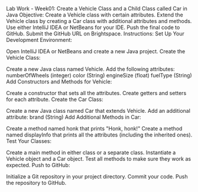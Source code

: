Lab Work - Week01: Create a Vehicle Class and a Child Class called Car in Java
Objective:
Create a Vehicle class with certain attributes.
Extend the Vehicle class by creating a Car class with additional attributes and methods.
Use either IntelliJ IDEA or NetBeans for your IDE.
Push the final code to GitHub.
Submit the GitHub URL on Brightspace.
Instructions:
Set Up Your Development Environment:

Open IntelliJ IDEA or NetBeans and create a new Java project.
Create the Vehicle Class:

Create a new Java class named Vehicle.
Add the following attributes:
numberOfWheels (integer)
color (String)
engineSize (float)
fuelType (String)
Add Constructors and Methods for Vehicle:

Create a constructor that sets all the attributes.
Create getters and setters for each attribute.
Create the Car Class:

Create a new Java class named Car that extends Vehicle.
Add an additional attribute:
brand (String)
Add Additional Methods in Car:

Create a method named honk that prints "Honk, honk!"
Create a method named displayInfo that prints all the attributes (including the inherited ones).
Test Your Classes:

Create a main method in either class or a separate class.
Instantiate a Vehicle object and a Car object.
Test all methods to make sure they work as expected.
Push to GitHub:

Initialize a Git repository in your project directory.
Commit your code.
Push the repository to GitHub.

